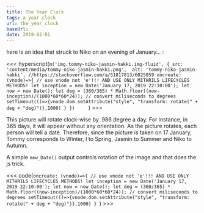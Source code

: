 ```yaml
---
title: The Year Clock
tags: a year clock
url: the_year_clock
baseUrl: 
date: 2019-02-01
---
```

here is an idea that struck to Niko on an evening of January… :

<<< hyperscript(`m('img.tommy-niko-jasmin-hakki.img-fluid', {
                      src: 'content/media/tommy-niko-jasmin-hakki.png', 
                      alt: 'tommy-niko-jasmin-hakki',
                      //https://stackoverflow.com/a/51817813/6025059
                      oncreate: (vnode)=>{ // use vnode not 'e'!!! AND USE ONLY MITHRILS LIFECYCLES METHODS!
                        let inception = new Date('January 17, 2019 22:10:00');
                        let now = new Date();
                        let deg = (360/365) * Math.floor((now-inception)/(1000*60*60*24)); // convert miliseconds to degrees
                        setTimeout(()=>{vnode.dom.setAttribute("style", "transform: rotate(" + deg + "deg)")},1000)
                      }
                    })    
`) >>>


This picture will rotate clock-wise by .986 degree a day. For instance, in 365 days, it will appear without any orientation. As the picture rotates, each person will tell a date. Therefore, since the picture is taken on 17 January, Tommy corresponds to Winter, I to Spring, Jasmin to Summer and Niko to Autumn.

A simple `new_Date()` output controls rotation of the image and that does the js trick.

<<< code(`oncreate: (vnode)=>{ // use vnode not 'e'!!! AND USE ONLY MITHRILS LIFECYCLES METHODS!
  let inception = new Date('January 17, 2019 22:10:00');
  let now = new Date();
  let deg = (360/365) * Math.floor((now-inception)/(1000*60*60*24)); // convert miliseconds to degrees
  setTimeout(()=>{vnode.dom.setAttribute("style", "transform: rotate(" + deg + "deg)")},1000)
}
`) >>>